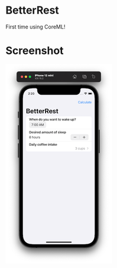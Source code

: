 # BetterRest
First time using CoreML!

# Screenshot
![BetterRest](https://github.com/JKGRAHAMs/BetterRest/blob/main/ScreenshotBetterRest.png)
